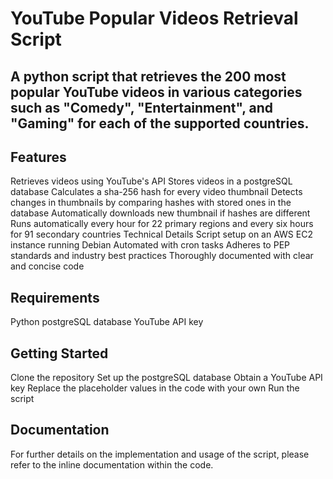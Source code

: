 # YouTube Popular Videos Retrieval Script
## A python script that retrieves the 200 most popular YouTube videos in various categories such as "Comedy", "Entertainment", and "Gaming" for each of the supported countries.

## Features
Retrieves videos using YouTube's API
Stores videos in a postgreSQL database
Calculates a sha-256 hash for every video thumbnail
Detects changes in thumbnails by comparing hashes with stored ones in the database
Automatically downloads new thumbnail if hashes are different
Runs automatically every hour for 22 primary regions and every six hours for 91 secondary countries
Technical Details
Script setup on an AWS EC2 instance running Debian
Automated with cron tasks
Adheres to PEP standards and industry best practices
Thoroughly documented with clear and concise code

## Requirements
Python
postgreSQL database
YouTube API key

## Getting Started
Clone the repository
Set up the postgreSQL database
Obtain a YouTube API key
Replace the placeholder values in the code with your own
Run the script

## Documentation
For further details on the implementation and usage of the script, please refer to the inline documentation within the code.